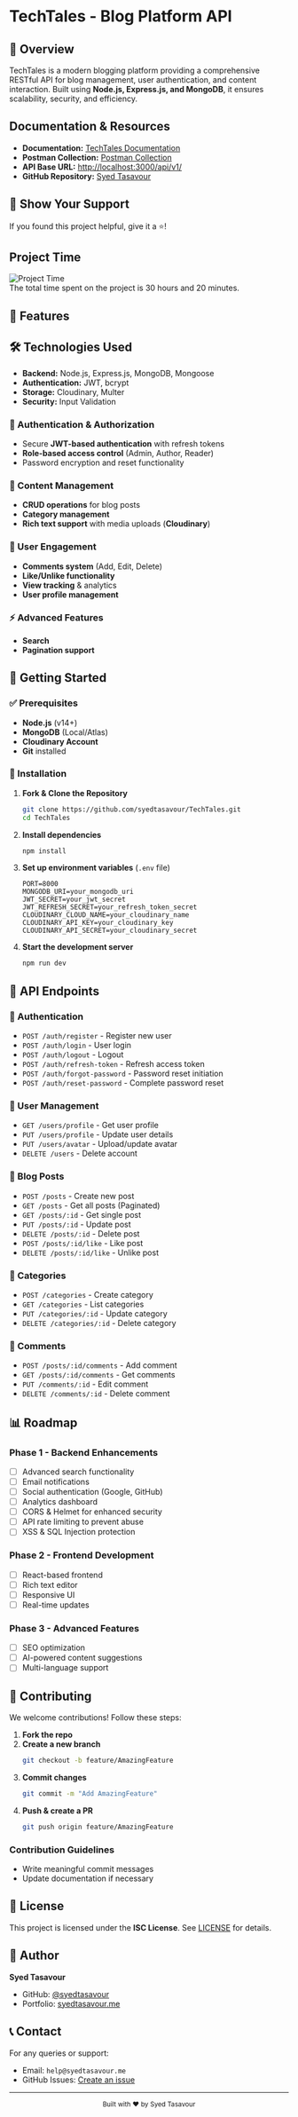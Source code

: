 # TechTales - Blog Platform API

## 📌 Overview
TechTales is a modern blogging platform providing a comprehensive RESTful API for blog management, user authentication, and content interaction. Built using **Node.js, Express.js, and MongoDB**, it ensures scalability, security, and efficiency.

## Documentation & Resources

- **Documentation:** [TechTales Documentation](Documentation.md)
- **Postman Collection:** [Postman Collection](backend.postman_collection.json)
- **API Base URL:** [http://localhost:3000/api/v1/](http://localhost:3000/api/v1/)
- **GitHub Repository:** [Syed Tasavour](https://github.com/syedtasavour/TechTales)


## 🌟 Show Your Support
If you found this project helpful, give it a ⭐️!

## Project Time  
![Project Time](total-time-spent-on-the-project.jpg)  
The total time spent on the project is 30 hours and 20 minutes.

## 🚀 Features

## 🛠️ Technologies Used
- **Backend:** Node.js, Express.js, MongoDB, Mongoose
- **Authentication:** JWT, bcrypt
- **Storage:** Cloudinary, Multer
- **Security:** Input Validation

### 🔐 Authentication & Authorization
- Secure **JWT-based authentication** with refresh tokens
- **Role-based access control** (Admin, Author, Reader)
- Password encryption and reset functionality

### 📝 Content Management
- **CRUD operations** for blog posts
- **Category management**
- **Rich text support** with media uploads (**Cloudinary**)

### 💬 User Engagement
- **Comments system** (Add, Edit, Delete)
- **Like/Unlike functionality**
- **View tracking** & analytics
- **User profile management**

### ⚡ Advanced Features
- **Search**
- **Pagination support**

## 🏁 Getting Started
### ✅ Prerequisites
- **Node.js** (v14+)
- **MongoDB** (Local/Atlas)
- **Cloudinary Account**
- **Git** installed

### 🔧 Installation
1. **Fork & Clone the Repository**
   ```bash
   git clone https://github.com/syedtasavour/TechTales.git
   cd TechTales
   ```
2. **Install dependencies**
   ```bash
   npm install
   ```
3. **Set up environment variables** (`.env` file)
   ```env
   PORT=8000
   MONGODB_URI=your_mongodb_uri
   JWT_SECRET=your_jwt_secret
   JWT_REFRESH_SECRET=your_refresh_token_secret
   CLOUDINARY_CLOUD_NAME=your_cloudinary_name
   CLOUDINARY_API_KEY=your_cloudinary_key
   CLOUDINARY_API_SECRET=your_cloudinary_secret
   ```
4. **Start the development server**
   ```bash
   npm run dev
   ```

## 📖 API Endpoints
### 🔑 Authentication
- `POST /auth/register` - Register new user
- `POST /auth/login` - User login
- `POST /auth/logout` - Logout
- `POST /auth/refresh-token` - Refresh access token
- `POST /auth/forgot-password` - Password reset initiation
- `POST /auth/reset-password` - Complete password reset

### 👤 User Management
- `GET /users/profile` - Get user profile
- `PUT /users/profile` - Update user details
- `PUT /users/avatar` - Upload/update avatar
- `DELETE /users` - Delete account

### 📝 Blog Posts
- `POST /posts` - Create new post
- `GET /posts` - Get all posts (Paginated)
- `GET /posts/:id` - Get single post
- `PUT /posts/:id` - Update post
- `DELETE /posts/:id` - Delete post
- `POST /posts/:id/like` - Like post
- `DELETE /posts/:id/like` - Unlike post

### 📂 Categories
- `POST /categories` - Create category
- `GET /categories` - List categories
- `PUT /categories/:id` - Update category
- `DELETE /categories/:id` - Delete category

### 💬 Comments
- `POST /posts/:id/comments` - Add comment
- `GET /posts/:id/comments` - Get comments
- `PUT /comments/:id` - Edit comment
- `DELETE /comments/:id` - Delete comment


## 📊 Roadmap
### **Phase 1 - Backend Enhancements**
- [ ] Advanced search functionality
- [ ] Email notifications
- [ ] Social authentication (Google, GitHub)
- [ ] Analytics dashboard
- [ ] CORS & Helmet for enhanced security
- [ ] API rate limiting to prevent abuse
- [ ] XSS & SQL Injection protection

### **Phase 2 - Frontend Development**
- [ ] React-based frontend
- [ ] Rich text editor
- [ ] Responsive UI
- [ ] Real-time updates

### **Phase 3 - Advanced Features**
- [ ] SEO optimization
- [ ] AI-powered content suggestions
- [ ] Multi-language support

## 🤝 Contributing
We welcome contributions! Follow these steps:
1. **Fork the repo**
2. **Create a new branch**
   ```bash
   git checkout -b feature/AmazingFeature
   ```
3. **Commit changes**
   ```bash
   git commit -m "Add AmazingFeature"
   ```
4. **Push & create a PR**
   ```bash
   git push origin feature/AmazingFeature
   ```

### Contribution Guidelines
- Write meaningful commit messages
- Update documentation if necessary

## 📄 License
This project is licensed under the **ISC License**. See [LICENSE](LICENSE) for details.

## 👤 Author
**Syed Tasavour**  
- GitHub: [@syedtasavour](https://github.com/syedtasavour)
- Portfolio: [syedtasavour.me](https://syedtasavour.me)


## 📞 Contact
For any queries or support:
- Email: `help@syedtasavour.me`
- GitHub Issues: [Create an issue](https://github.com/syedtasavour/TechTales/issues)

---
<div align="center">
  <sub>Built with ❤️ by Syed Tasavour</sub>
</div>

